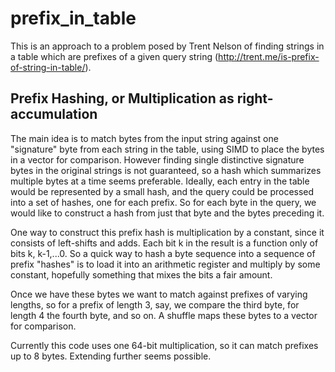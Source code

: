 # prefix_in_table
This is an approach to a problem posed by Trent Nelson of finding strings in a table which are prefixes of a given query string (http://trent.me/is-prefix-of-string-in-table/).

## Prefix Hashing, or Multiplication as right-accumulation

The main idea is to match bytes from the input string against one "signature" byte from each string in the table, using SIMD to place the bytes in a vector for comparison.  However finding single distinctive signature bytes in the original strings is not guaranteed, so a hash which summarizes multiple bytes at a time seems preferable.  Ideally, each entry in the table would be represented by a small hash, and the query could be processed into a set of hashes, one for each prefix. So for each byte in the query, we would like to construct a hash from just that byte and the bytes preceding it.

One way to construct this prefix hash is multiplication by a constant, since it consists of left-shifts and adds.  Each bit k in the result is a function only of bits k, k-1,...0.  So a quick way to hash a byte sequence into a sequence of prefix "hashes" is to load it into an arithmetic register and multiply by some constant, hopefully something that mixes the bits a fair amount.  

Once we have these bytes we want to match against prefixes of varying lengths, so for a prefix of length 3, say, we compare the third byte, for length 4 the fourth byte, and so on.  A shuffle maps these bytes to a vector for comparison.

Currently this code uses one 64-bit multiplication, so it can match prefixes up to 8 bytes.  Extending further seems possible.
